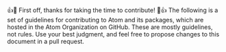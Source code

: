 👍🎉 First off, thanks for taking the time to contribute! 🎉👍
The following is a set of guidelines for contributing to Atom and its packages, which are hosted in the Atom Organization on GitHub. These are mostly guidelines, not rules. Use your best judgment, and feel free to propose changes to this document in a pull request.
